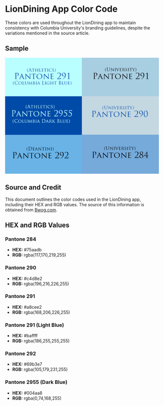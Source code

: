 # LionDining App Color Code

These colors are used throughout the LionDining app to maintain consistency with Columbia University's branding guidelines, despite the variations mentioned in the source article.

## Sample 
![Columbia Blue](https://github.com/cathzzr2/LionDining/blob/main/Assets/columbia-blue-color-code.png)

## Source and Credit
This document outlines the color codes used in the LionDining app, including their HEX and RGB values. The source of this information is obtained from [Bwog.com](https://bwog.com/2016/09/nobody-knows-what-columbia-blue-is/).

## HEX and RGB Values

### Pantone 284
- **HEX:** #75aadb
- **RGB:** rgba(117,170,219,255)

### Pantone 290
- **HEX:** #c4d8e2
- **RGB:** rgba(196,216,226,255)

### Pantone 291
- **HEX:** #a8cee2
- **RGB:** rgba(168,206,226,255)

### Pantone 291 (Light Blue)
- **HEX:** #baffff
- **RGB:** rgba(186,255,255,255)

### Pantone 292
- **HEX:** #69b3e7
- **RGB:** rgba(105,179,231,255)

### Pantone 2955 (Dark Blue)
- **HEX:** #004aa8
- **RGB:** rgba(0,74,168,255)

